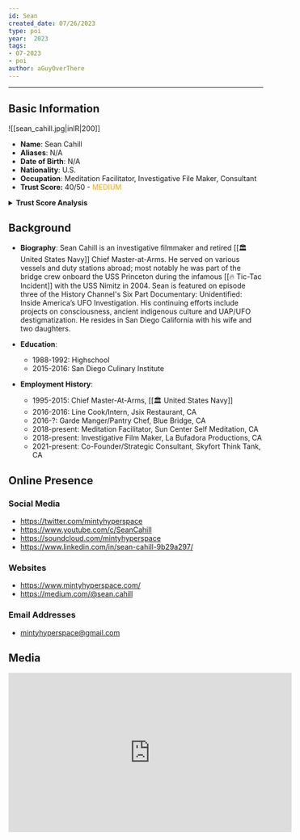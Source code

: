 ```yaml
---
id: Sean
created_date: 07/26/2023
type: poi
year:  2023
tags:
- 07-2023
- poi
author: aGuyOverThere
---
```


----

## Basic Information
![[sean_cahill.jpg|inlR|200]]
- **Name**: Sean Cahill
- **Aliases**: N/A
- **Date of Birth**: N/A
- **Nationality**: U.S.
- **Occupation**: Meditation Facilitator, Investigative File Maker, Consultant
- **Trust Score:** 40/50 - <span style="color: orange;">MEDIUM</span>

<details>
<summary><b>Trust Score Analysis</b></summary>
<IMG src="https://publish-01.obsidian.md/access/1c31a6f93f82a49b0a9eb31193d6cdec/_images/Sean_Cahill_Trust_Score.png" alt="Trust Score"/>
</details>

## Background

- **Biography**:
Sean Cahill is an investigative filmmaker and retired [[🏛️ United States Navy]] Chief Master-at-Arms. He served on various vessels and duty stations abroad; most notably he was part of the bridge crew onboard the USS Princeton during the infamous [[🔥 Tic-Tac Incident]] with the USS Nimitz in 2004. Sean is featured on episode three of the History Channel's Six Part Documentary: Unidentified: Inside America’s UFO Investigation. His continuing efforts include projects on consciousness, ancient indigenous culture and UAP/UFO destigmatization. He resides in San Diego California with his wife and two daughters.

- **Education**: 
	- 1988-1992: Highschool
	- 2015-2016: San Diego Culinary Institute
- **Employment History**: 
	- 1995-2015: Chief Master-At-Arms, [[🏛️ United States Navy]]
	- 2016-2016: Line Cook/Intern, Jsix Restaurant, CA
	- 2016-?: Garde Manger/Pantry Chef, Blue Bridge, CA
	- 2018-present: Meditation Facilitator, Sun Center Self Meditation, CA
	- 2018-present: Investigative Film Maker, La Bufadora Productions, CA
	- 2021-present: Co-Founder/Strategic Consultant, Skyfort Think Tank, CA

## Online Presence

### Social Media

- https://twitter.com/mintyhyperspace
- https://www.youtube.com/c/SeanCahill
- https://soundcloud.com/mintyhyperspace
- https://www.linkedin.com/in/sean-cahill-9b29a297/

### Websites

- https://www.mintyhyperspace.com/
- https://medium.com/@sean.cahill

### Email Addresses

- mintyhyperspace@gmail.com


## Media

<iframe width="560" height="315" src="https://www.youtube.com/embed/8e_wn7RRmJ4" title="YouTube video player" frameborder="0" allow="accelerometer; autoplay; clipboard-write; encrypted-media; gyroscope; picture-in-picture; web-share" allowfullscreen></iframe>